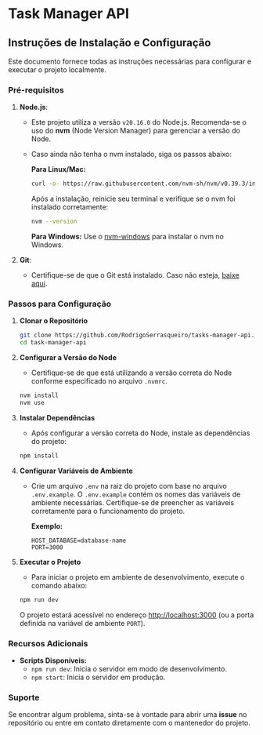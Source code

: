 # Task Manager API

## Instruções de Instalação e Configuração

Este documento fornece todas as instruções necessárias para configurar e executar o projeto localmente.

### Pré-requisitos

1. **Node.js**:
   - Este projeto utiliza a versão `v20.16.0` do Node.js. Recomenda-se o uso do **nvm** (Node Version Manager) para gerenciar a versão do Node.
   - Caso ainda não tenha o nvm instalado, siga os passos abaixo:

     **Para Linux/Mac:**
     ```bash
     curl -o- https://raw.githubusercontent.com/nvm-sh/nvm/v0.39.3/install.sh | bash
     ```
     Após a instalação, reinicie seu terminal e verifique se o nvm foi instalado corretamente:
     ```bash
     nvm --version
     ```

     **Para Windows:**
     Use o [nvm-windows](https://github.com/coreybutler/nvm-windows) para instalar o nvm no Windows.

2. **Git**:
   - Certifique-se de que o Git está instalado. Caso não esteja, [baixe aqui](https://git-scm.com/).

### Passos para Configuração

1. **Clonar o Repositório**
   ```bash
   git clone https://github.com/RodrigoSerrasqueiro/tasks-manager-api.git
   cd task-manager-api
   ```

2. **Configurar a Versão do Node**
   - Certifique-se de que está utilizando a versão correta do Node conforme especificado no arquivo `.nvmrc`.
   ```bash
   nvm install
   nvm use
   ```

3. **Instalar Dependências**
   - Após configurar a versão correta do Node, instale as dependências do projeto:
   ```bash
   npm install
   ```

4. **Configurar Variáveis de Ambiente**
   - Crie um arquivo `.env` na raiz do projeto com base no arquivo `.env.example`. O `.env.example` contém os nomes das variáveis de ambiente necessárias. Certifique-se de preencher as variáveis corretamente para o funcionamento do projeto.

     **Exemplo:**
     ```
     HOST_DATABASE=database-name
     PORT=3000
     ```

5. **Executar o Projeto**
   - Para iniciar o projeto em ambiente de desenvolvimento, execute o comando abaixo:
   ```bash
   npm run dev
   ```

   O projeto estará acessível no endereço [http://localhost:3000](http://localhost:3000) (ou a porta definida na variável de ambiente `PORT`).

### Recursos Adicionais

- **Scripts Disponíveis:**
  - `npm run dev`: Inicia o servidor em modo de desenvolvimento.
  - `npm start`: Inicia o servidor em produção.

### Suporte
Se encontrar algum problema, sinta-se à vontade para abrir uma **issue** no repositório ou entre em contato diretamente com o mantenedor do projeto.

